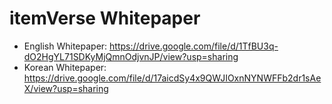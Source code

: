 # itemVerse Whitepaper

- English Whitepaper: https://drive.google.com/file/d/1TfBU3q-dO2HgYL71SDKyMjQmnOdjvnJP/view?usp=sharing
- Korean Whitepaper: https://drive.google.com/file/d/17aicdSy4x9QWJIOxnNYNWFFb2dr1sAeX/view?usp=sharing
